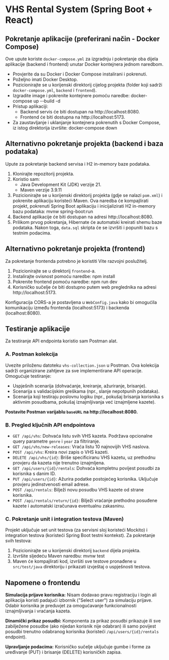 # VHS Rental System (Spring Boot + React)

## Pokretanje aplikacije (preferirani način - Docker Compose)

Ove upute koriste `docker-compose.yml` za izgradnju i pokretanje oba dijela aplikacije (backend i frontend) unutar Docker kontejnera jednom naredbom.

- Provjerite da su Docker i Docker Compose instalirani i pokrenuti.
- Poželjno imati Docker Desktop.
- Pozicionirajte se u korijenski direktorij cijelog projekta (folder koji sadrži `docker-compose.yml`, `backend` i `frontend`).
- Izgradite image i pokrenite kontejnere pomoću naredbe: docker-compose up --build -d
- Pristup aplikaciji:
  - Backend servis će biti dostupan na http://localhost:8080.
  - Frontend će biti dostupna na http://localhost:5173.
- Za zaustavljanje i uklanjanje kontejnera pokrenutih s Docker Compose, iz istog direktorija izvršite: docker-compose down

## Alternativno pokretanje projekta (backend i baza podataka)

Upute za pokretanje backend servisa i H2 in-memory baze podataka.

1.  Klonirajte repozitorij projekta.
2.  Koristio sam:
    - Java Development Kit (JDK) verzije 21.
    - Maven verzije 3.9.11
3.  Pozicionirajte se u korijenski direktorij projekta (gdje se nalazi `pom.xml`) i pokrenite aplikaciju koristeći Maven. Ova naredba će kompajlirati projekt, pokrenuti Spring Boot aplikaciju i inicijalizirati H2 in-memory bazu podataka: mvnw spring-boot:run
4.  Backend aplikacije će biti dostupan na adresi http://localhost:8080.
5.  Prilikom prvog pokretanja, Hibernate će automatski kreirati shemu baze podataka. Nakon toga, `data.sql` skripta će se izvršiti i popuniti bazu s testnim podacima.

## Alternativno pokretanje projekta (frontend)

Za pokretanje frontenda potrebno je koristiti Vite razvojni poslužitelj.

1.  Pozicionirajte se u direktorij `frontend`-a.
2.  Instalirajte ovisnost pomoću naredbe: npm install
3.  Pokrenite frontend pomoću naredbe: npm run dev
4.  Korisničko sučelje će biti dostupno putem web preglednika na adresi http://localhost:5173.

Konfiguracija CORS-a je postavljena u `WebConfig.java` kako bi omogućila komunikaciju između frontenda (localhost:5173) i backenda (localhost:8080).

## Testiranje aplikacije

Za testiranje API endpointa koristio sam Postman alat.

### A. Postman kolekcija

Uvezite priloženu datoteku `vhs-collection.json` u Postman. Ova kolekcija sadrži organizirane zahtjeve za sve implementirane API operacije. Omogućuje testiranje:

- Uspješnih scenarija (dohvaćanje, kreiranje, ažuriranje, brisanje).
- Scenarija s validacijskim greškama (npr., slanje nepotpunih podataka).
- Scenarija koji testiraju poslovnu logiku (npr., pokušaj brisanja korisnika s aktivnim posudbama, pokušaj iznajmljivanja već iznajmljene kazete).

**Postavite Postman varijablu `baseURL` na http://localhost:8080.**

### B. Pregled ključnih API endpointova

- `GET /api/vhs`: Dohvaća listu svih VHS kazeta. Podržava opcionalne query parametre `genre` i `year` za filtriranje.
- `GET /api/vhs/new-releases`: Vraća listu 10 najnovijih VHS naslova.
- `POST /api/vhs`: Kreira novi zapis o VHS kazeti.
- `DELETE /api/vhs/{id}`: Briše specificiranu VHS kazetu, uz prethodnu provjeru da kazeta nije trenutno iznajmljena.
- `GET /api/users/{id}/rentals`: Dohvaća kompletnu povijest posudbi za korisnika s danim ID.
- `PUT /api/users/{id}`: Ažurira podatke postojećeg korisnika. Uključuje provjeru jedinstvenosti email adrese.
- `POST /api/rentals`: Bilježi novu posudbu VHS kazete od strane korisnika.
- `POST /api/rentals/return/{id}`: Bilježi vraćanje prethodno posuđene kazete i automatski izračunava eventualnu zakasninu.

### C. Pokretanje unit i integration testova (Maven)

Projekt uključuje set unit testova (za servisni sloj koristeći Mockito) i integration testova (koristeći Spring Boot testni kontekst). Za pokretanje svih testova:

1.  Pozicionirajte se u korijenski direktorij `backend` dijela projekta.
2.  Izvršite sljedeću Maven naredbu: mvnw test
3.  Maven će kompajlirati kod, izvršiti sve testove pronađene u `src/test/java` direktoriju i prikazati izvještaj o uspješnosti testova.

## Napomene o frontendu

**Simulacija prijave korisnika:** Nisam dodavao pravu registraciju i login ali aplikacija koristi padajući izbornik ("Select user") za simulaciju prijave. Odabir korisnika je preduvjet za omogućavanje funkcionalnosti iznajmljivanja i vraćanja kazeta.

**Dinamički prikaz posudbi:** Komponenta za prikaz posudbi prikazuje ili sve zabilježene posudbe (ako nijedan korisnik nije odabran) ili samo povijest posudbi trenutno odabranog korisnika (koristeći `/api/users/{id}/rentals` endpoint).

**Upravljanje podacima:** Korisničko sučelje uključuje gumbe i forme za uređivanje (PUT) i brisanje (DELETE) korisničkih zapisa.

